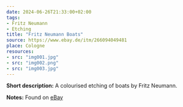 ```yaml
---
date: 2024-06-26T21:33:00+02:00
tags:
- Fritz Neumann
- Etching
title: "Fritz Neumann Boats"
source: https://www.ebay.de/itm/266094049481
place: Cologne
resources:
- src: "img001.jpg"
- src: "img002.png"
- src: "img003.jpg"
---
```


**Short description:** A colourised etching of boats by Fritz Neumann.

**Notes:** Found on [eBay](https://www.ebay.de/itm/266094049481)
